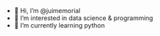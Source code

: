 - 👋 Hi, I’m @juimemorial
- 👀 I’m interested in data science & programming
- 🌱 I’m currently learning python
